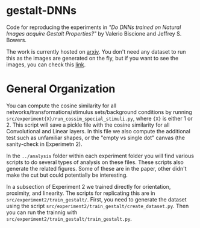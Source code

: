 # gestalt-DNNs
Code for reproducing the experiments in _"Do DNNs trained on Natural Images acquire Gestalt Properties?"_ by Valerio Biscione and Jeffrey S. Bowers.

The work is currently hosted on [arxiv](https://arxiv.org/abs/2203.07302). You don't need any dataset to run this as the images are generated on the fly, but if you want to see the images, you can check this [link](https://valeriobiscione.com/PomerantzDataset).

# General Organization
You can compute the cosine similarity for all networks/transformations/stimulus sets/background conditions by running `src/experiment{X}/run_cossim_special_stimuli.py`, where `{X}` is either 1 or 2.  This script will save a pickle file with the cosine similarity for all Convolutional and Linear layers. In this file we also compute the additional test such as unfamiliar shapes, or the "empty vs single dot" canvas (the sanity-check in Experimetn 2). 

In the `../analysis` folder within each experiment folder you will find various scripts to do several types of analysis on these files. These scripts also generate the related figures. Some of these are in the paper, other didn't make the cut but could potentially be interesting.

In a subsection of Experiment 2 we trained directly for orientation, proximity, and linearity. The scripts for replicating this are in `src/experiment2/train_gestalt/`. First, you need to generate the dataset using the script `src/experiment2/train_gestalt/create_dataset.py`. Then you can run the trainnig with `src/experiment2/train_gestalt/train_gestalt.py`. 
